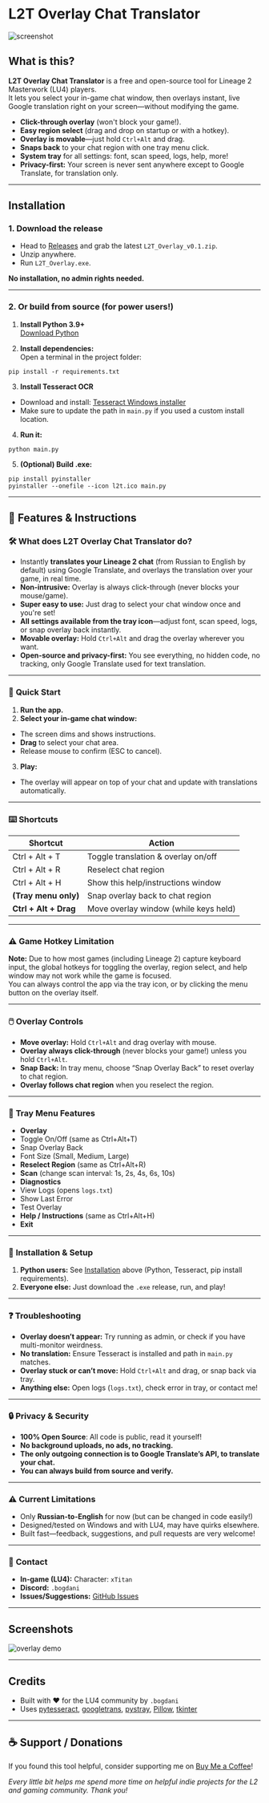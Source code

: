 # L2T Overlay Chat Translator

![screenshot](docs/screenshot.png)

## What is this?

**L2T Overlay Chat Translator** is a free and open-source tool for Lineage 2 Masterwork (LU4) players.  
It lets you select your in-game chat window, then overlays instant, live Google translation right on your screen—without modifying the game.

- **Click-through overlay** (won't block your game!).
- **Easy region select** (drag and drop on startup or with a hotkey).
- **Overlay is movable**—just hold `Ctrl+Alt` and drag.
- **Snaps back** to your chat region with one tray menu click.
- **System tray** for all settings: font, scan speed, logs, help, more!
- **Privacy-first:** Your screen is never sent anywhere except to Google Translate, for translation only.

---

## Installation

### 1. **Download the release**

- Head to [Releases](https://github.com/bodyionita/L2-Overlay/releases) and grab the latest `L2T_Overlay_v0.1.zip`.
- Unzip anywhere.
- Run `L2T_Overlay.exe`.

**No installation, no admin rights needed.**

---

### 2. **Or build from source (for power users!)**

1. **Install Python 3.9+**  
   [Download Python](https://www.python.org/downloads/)

2. **Install dependencies:**  
   Open a terminal in the project folder:
```
pip install -r requirements.txt
```

3. **Install Tesseract OCR**  
- Download and install: [Tesseract Windows installer](https://tesseract-ocr.github.io/tessdoc/Installation.html)
- Make sure to update the path in `main.py` if you used a custom install location.

4. **Run it:**  
```
python main.py
```

5. **(Optional) Build .exe:**  
```
pip install pyinstaller
pyinstaller --onefile --icon l2t.ico main.py
```


---


## 📖 Features & Instructions

### 🛠️ **What does L2T Overlay Chat Translator do?**

- Instantly **translates your Lineage 2 chat** (from Russian to English by default) using Google Translate, and overlays the translation over your game, in real time.
- **Non-intrusive:** Overlay is always click-through (never blocks your mouse/game).
- **Super easy to use:** Just drag to select your chat window once and you're set!
- **All settings available from the tray icon**—adjust font, scan speed, logs, or snap overlay back instantly.
- **Movable overlay:** Hold `Ctrl+Alt` and drag the overlay wherever you want.
- **Open-source and privacy-first:** You see everything, no hidden code, no tracking, only Google Translate used for text translation.

---

### 🚦 **Quick Start**

1. **Run the app.**
2. **Select your in-game chat window:**  
- The screen dims and shows instructions.
- **Drag** to select your chat area.
- Release mouse to confirm (ESC to cancel).
3. **Play:**  
- The overlay will appear on top of your chat and update with translations automatically.

---

### ⌨️ **Shortcuts**

| Shortcut             | Action                                           |
|----------------------|-------------------------------------------------|
| Ctrl + Alt + T       | Toggle translation & overlay on/off             |
| Ctrl + Alt + R       | Reselect chat region                            |
| Ctrl + Alt + H       | Show this help/instructions window              |
| **(Tray menu only)** | Snap overlay back to chat region                |
| **Ctrl + Alt + Drag**| Move overlay window (while keys held)           |
---
### ⚠️ Game Hotkey Limitation

**Note:** Due to how most games (including Lineage 2) capture keyboard input, the global hotkeys for toggling the overlay, region select, and help window may not work while the game is focused.  
You can always control the app via the tray icon, or by clicking the menu button on the overlay itself.

---

### 🖱️ **Overlay Controls**

- **Move overlay:** Hold `Ctrl+Alt` and drag overlay with mouse.
- **Overlay always click-through** (never blocks your game!) unless you hold `Ctrl+Alt`.
- **Snap Back:** In tray menu, choose “Snap Overlay Back” to reset overlay to chat region.
- **Overlay follows chat region** when you reselect the region.

---

### 📝 **Tray Menu Features**

- **Overlay**
- Toggle On/Off (same as Ctrl+Alt+T)
- Snap Overlay Back
- Font Size (Small, Medium, Large)
- **Reselect Region** (same as Ctrl+Alt+R)
- **Scan** (change scan interval: 1s, 2s, 4s, 6s, 10s)
- **Diagnostics**
- View Logs (opens `logs.txt`)
- Show Last Error
- Test Overlay
- **Help / Instructions** (same as Ctrl+Alt+H)
- **Exit**

---

### 🔧 **Installation & Setup**

1. **Python users:** See [Installation](#installation) above (Python, Tesseract, pip install requirements).
2. **Everyone else:** Just download the `.exe` release, run, and play!

---

### ❓ **Troubleshooting**

- **Overlay doesn’t appear:** Try running as admin, or check if you have multi-monitor weirdness.
- **No translation:** Ensure Tesseract is installed and path in `main.py` matches.  
- **Overlay stuck or can’t move:** Hold `Ctrl+Alt` and drag, or snap back via tray.
- **Anything else:** Open logs (`logs.txt`), check error in tray, or contact me!

---

### 🔒 **Privacy & Security**

- **100% Open Source**: All code is public, read it yourself!
- **No background uploads, no ads, no tracking.**
- **The only outgoing connection is to Google Translate’s API, to translate your chat.**
- **You can always build from source and verify.**

---

### ⚠️ **Current Limitations**

- Only **Russian-to-English** for now (but can be changed in code easily!)
- Designed/tested on Windows and with LU4, may have quirks elsewhere.
- Built fast—feedback, suggestions, and pull requests are very welcome!

---

### 👤 **Contact**

- **In-game (LU4):** Character: `xTitan`
- **Discord:** `.bogdani`
- **Issues/Suggestions:** [GitHub Issues](https://github.com/bodyionita/L2-Overlay/issues)

---

## Screenshots

![overlay demo](docs/overlay_demo.gif)

---

## Credits

- Built with ❤️ for the LU4 community by `.bogdani`
- Uses [pytesseract](https://github.com/madmaze/pytesseract), [googletrans](https://github.com/ssut/py-googletrans), [pystray](https://github.com/moses-palmer/pystray), [Pillow](https://python-pillow.org/), [tkinter](https://docs.python.org/3/library/tkinter.html)

---
## ☕ Support / Donations

If you found this tool helpful, consider supporting me on [Buy Me a Coffee](https://coff.ee/bodyionita)!

*Every little bit helps me spend more time on helpful indie projects for the L2 and gaming community. Thank you!*

